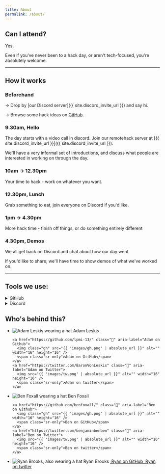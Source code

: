 ```yaml
---
title: About
permalink: /about/
---
```


## Can I attend?

Yes.

Even if you've never been to a hack day, or aren't tech-focused, you're absolutely welcome.

---

## How it works

### Beforehand

→ Drop by [our Discord server]({{ site.discord_invite_url }}) and say hi.

→ Browse some hack ideas on [GitHub](https://github.com/remotehack/remotehack.github.io/issues).

### 9.30am, Hello

The day starts with a video call in discord. Join our remotehack server at [{{ site.discord_invite_url }}]({{ site.discord_invite_url }}).

We'll have a very informal set of introductions, and discuss what people are interested in working on through the day.

### 10am → 12.30pm

Your time to hack - work on whatever you want.

### 12.30pm, Lunch

Grab something to eat, join everyone on Discord if you'd like.

### 1pm → 4.30pm

More hack time - finish off things, or do something entirely different

### 4.30pm, Demos

We all get back on Discord and chat about how our day went.

If you'd like to share; we'll have time to show demos of what we've worked on.

---

## Tools we use:

<details>
<summary>GitHub</summary>

<p><a href="https://github.com">GitHub</a> is a tool for collaborating on software projects. We use it to discuss hack ideas.</p>

<p>Don't be put off if these sound technical, we're open to all skill levels!</p>

</details>

<details>
<summary>Discord</summary>

<p><a href="https://discord.com">Discord</a> is a platform for text and video communication.</p>

<p>We use this for a more face-to-face chat with everyone. (Though if you want to keep your webcam off, that's cool too).</p>

<p>You can use it from your web browser, or they've got <a href="https://discord.com/download">downloadable apps</a> if you'd prefer.</p>

</details>

## Who's behind this?

<ul class="🎩">
  <li>
    <img src="{{ 'images/AdamAndHat-small.jpg' | absolute_url }}" alt="Adam Leskis wearing a hat">
    <span>Adam Leskis</span>

    <a href="https://github.com/lpmi-13/" class="📣" aria-label="Adam on Github">
      <img class="gh" src="{{ 'images/gh.png' | absolute_url }}" alt="" width="16" height="16" />
      <span class="sr-only">Adam on GitHub</span>
    </a>
    <a href="https://twitter.com/BaronVonLeskis" class="📣" aria-label="Adam on Twitter">
      <img src="{{ 'images/tw.png' | absolute_url }}" alt="" width="16" height="16" />
      <span class="sr-only">Adam on twitter</span>
    </a>

  </li>

  <li>
    <img src="{{ 'images/BenPlusHat-small.jpg' | absolute_url }}" alt="Ben Foxall wearing a hat">
    <span>Ben Foxall</span>

    <a href="https://github.com/benfoxall/" class="📣" aria-label="Ben on Github">
      <img class="gh" src="{{ 'images/gh.png' | absolute_url }}" alt="" width="16" height="16" />
      <span class="sr-only">Ben on GitHub</span>
    </a>
    <a href="https://twitter.com/benjaminbenben" class="📣" aria-label="Ben on Twitter">
      <img src="{{ 'images/tw.png' | absolute_url }}" alt="" width="16" height="16" />
      <span class="sr-only">Ben on twitter</span>
    </a>

  </li>

  <li>
    <img src="{{ 'images/RyanAlsoWithAHat-small.jpg' | absolute_url }}" alt="Ryan Brooks, also wearing a hat">
    <span>Ryan Brooks</span>
    <a href="https://github.com/spikeheap/" class="📣" aria-label="Ryan on Github">
      <img class="gh" src="{{ 'images/gh.png' | absolute_url }}" alt="" />
      <span class="sr-only">Ryan on GitHub</span>
    </a>
    <a href="https://twitter.com/spikeheap" class="📣" aria-label="Ryan on Twitter">
      <img src="{{ 'images/tw.png' | absolute_url }}" alt="" />
      <span class="sr-only">Ryan on twitter</span>
    </a>
  </li>
</ul>
